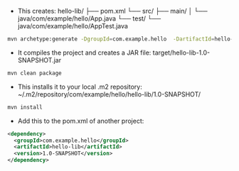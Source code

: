 - This creates:
hello-lib/
├── pom.xml
└── src/
    ├── main/
    │   └── java/com/example/hello/App.java
    └── test/
        └── java/com/example/hello/AppTest.java

```bash
mvn archetype:generate -DgroupId=com.example.hello  -DartifactId=hello-lib  -DarchetypeArtifactId=maven-archetype-quickstart -DinteractiveMode=false
```

- It compiles the project and creates a JAR file: target/hello-lib-1.0-SNAPSHOT.jar
```bash
mvn clean package
```

- This installs it to your local .m2 repository: ~/.m2/repository/com/example/hello/hello-lib/1.0-SNAPSHOT/
```bash
mvn install
```

- Add this to the pom.xml of another project:
```xml
<dependency>
  <groupId>com.example.hello</groupId>
  <artifactId>hello-lib</artifactId>
  <version>1.0-SNAPSHOT</version>
</dependency>
```